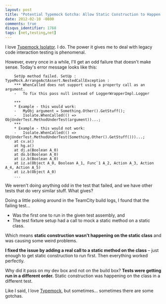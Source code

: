 ```yaml
---
layout: post
title: "Potential Typemock Gotcha: Allow Static Construction to Happen Before Mocking Static Methods"
date: 2012-02-10 -0800
comments: true
disqus_identifier: 1768
tags: [net,testing,net]
---
```

I love [Typemock Isolator](http://www.plimus.com/jsp/redirect.jsp?contractId=1655929&referrer=tillig). I do. The power it gives me to deal with legacy code interaction testing is phenomenal.

However, every once in a while, I'll get an odd failure that doesn't make sense. Today's error message looks like this:

```
    SetUp method failed. SetUp : TypeMock.ArrangeActAssert.NestedCallException :
    *** WhenCalled does not support using a property call as an argument.
    -   To fix this pass null instead of LoggerWrapperImpl.Logger

    ***
    * Example - this would work:
    -   MyObj argument = Something.Other().GetStuff();
    -   Isolate.WhenCalled(() => ObjUnderTest.MethodUnderTest(argument))...;
    ***
    * Example - this would not work:
    -   Isolate.WhenCalled(() => ObjUnderTest.MethodUnderTest(Something.Other().GetStuff()))...;
    at cv.a()
    at hg.a()
    at dj.a(Boolean A_0)
    at do.b(Boolean A_0)
    at iz.b(Boolean A_0)
    at iz.a(Object A_0, Boolean A_1, Func`1 A_2, Action A_3, Action A_4, Action A_5)
    at iz.b(Object A_0)
    ...
```

We weren't doing anything odd in the test that failed, and we have other tests that do very similar stuff. What gives?

Doing a little poking around in the TeamCity build logs, I found that the failing test...

-   Was the first one to run in the given test assembly, and
-   The test fixture setup had a call to mock a static method on a static class.

Which means **static construction wasn't happening on the static class** and was causing some weird problems.

**I fixed the issue by adding a real call to a static method on the class** – just enough to get static construction to run first. Then everything worked perfectly.

Why did it pass on my dev box and not on the build box? **Tests were getting run in a different order.** Static construction was happening on the class in a different test.

Like I said, I love [Typemock](http://www.plimus.com/jsp/redirect.jsp?contractId=1655929&referrer=tillig), but sometimes... sometimes there are some gotchas.

